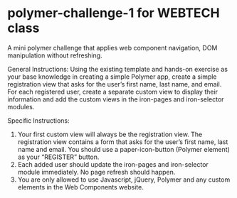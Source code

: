 # polymer-challenge-1 for WEBTECH class
 A mini polymer challenge that applies web component navigation, DOM manipulation without refreshing.
 
 General  Instructions:  Using  the  existing  template  and  hands-on  exercise  as  your  base  knowledge  in creating a simple Polymer app, create a simple registration view that asks for the user’s first name, last name, and email. For each registered user, create a separate custom view to display their information and add the custom views in the iron-pages and iron-selector modules.
 
 
 Specific Instructions:
 1.   Your first custom view will always be the registration view. The registration view contains a form that asks for the user’s first name, last name and email. You should use a paper-icon-button (Polymer element) as your “REGISTER” button.
 2.   Each added user should update the iron-pages and iron-selector module immediately.  No page refresh should happen.
 3.   You are only allowed to use Javascript, jQuery, Polymer and any custom elements in the Web Components website. 
